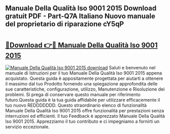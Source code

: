 ## Manuale Della Qualità Iso 9001 2015 Download gratuit PDF - Part-Q7A Italiano Nuovo manuale del proprietario di riparazione cY5qP

# <h2><a href="http://dfesqu.blite.top/?on=Manuale+Della+Qualit%c3%a0+Iso+9001+2015">🔗Download 👉🔴 Manuale Della Qualità Iso 9001 2015</a></h2>

[![Manuale Della Qualità Iso 9001 2015 download](https://i.imgur.com/lujVjoI.png)](http://dfesqu.blite.top/?on=Manuale+Della+Qualit%c3%a0+Iso+9001+2015)
Saluti e benvenuto nel manuale di Istruzioni per il tuo Manuale Della Qualità Iso 9001 2015 appena acquistato. Questa guida è appositamente progettata per aiutarti a ottenere il massimo dal tuo Prodotto fornendo una spiegazione approfondita delle sue caratteristiche, configurazione, utilizzo, Manutenzione e Risoluzione dei problemi. Si prega di conservare questo manuale per riferimento futuro.Questa guida è la tua guida affidabile per utilizzare efficacemente il tuo nuovo REDDDDDDD. Questo straordinario elenco di funzionalità Manuale Della Qualità Iso 9001 2015 offre funzionalità per prestazioni senza interruzioni ed efficienti. Il tuo Feedback è apprezzato Manuale Della Qualità Iso 9001 2015. Apprezziamo il tuo contributo e ci impegniamo a fornirti un servizio eccezionale.
